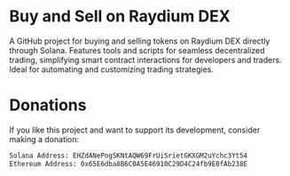 # Buy and Sell on Raydium DEX

A GitHub project for buying and selling tokens on Raydium DEX directly through Solana. Features tools and scripts for seamless decentralized trading, simplifying smart contract interactions for developers and traders. Ideal for automating and customizing trading strategies.

# Donations

If you like this project and want to support its development, consider making a donation:

  ```html
Solana Address: EHZdANePogSKNtAQW69FrUiSrietGKXGM2uYchc3Yt54
Ethereum Address: 0x65E6dba8B6C0A5E46910C29D4C24fb9E0fAb238E
  ```
